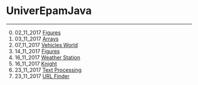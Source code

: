 # UniverEpamJava

----
0. 02_11_2017 [Figures](../tree/master/src/main/java/task0_02_11_2017_Figures)
1. 03_11_2017 [Arrays](../tree/master/src/main/java/task1_03_11_2017_Arrays)
2. 07_11_2017 [Vehicles World](../tree/master/src/main/java/task2_07_11_2017_VehiclesWorld)
3. 14_11_2017 [Figures](../tree/master/src/main/java/task3_14_11_2017_Figures)
4. 16_11_2017 [Weather Station](../tree/master/src/main/java/task4_16_11_2017_WeatherStation)
5. 16_11_2017 [Knight](../tree/master/src/main/java/task5_16_11_2017_Knight)
6. 23_11_2017 [Text Processing](../tree/master/src/main/java/task6_23_11_2017_TextProcessing)
7. 23_11_2017 [URL Finder](../tree/master/src/main/java/task7_23_11_2017_URLFinder)

